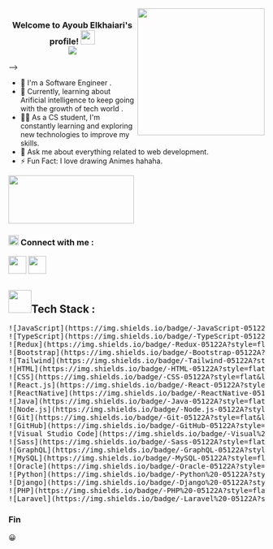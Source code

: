 <img width="250" align="right" src="https://media.tenor.com/fCtJQR5AnYUAAAAi/one-piece-monkey-d-luffy.gif">

<h3 align="center" >
  Welcome to Ayoub Elkhaiari's profile!
  <img src="https://media.giphy.com/media/hvRJCLFzcasrR4ia7z/giphy.gif" width="28">
<!--   <img src="https://komarev.com/ghpvc/?username=AyoubElkhaiari&style=flat-square&label=VIEWS"> -->
  <br>
  <img   src="https://readme-typing-svg.demolab.com/?font=Kalam&weight=700&pause=1000&color=2196F3&center=true&width=435&lines=Hey%2C+I'm+Ayoub+Elkhaiari!;I'm+a+Full-Stack+Web+Developer;I'm a Cross-Platform+Mobile+Developer!;Welcome to my GitHub profile, Enjoy!" style="color:mix" />

</h3>



<!-- <p align="center">
<!--   <a href="https://github.com/DenverCoder1/readme-typing-svg"><img src="https://readme-typing-svg.herokuapp.com/?lines=Full-stack%20web%20developer;Always%20learning%20new%20things&font=Fira%20Code&center=true&width=440&height=45&color=f75c7e&vCenter=true&size=22"></a> -->
<!--   <img  width="50%" src="https://readme-typing-svg.demolab.com/?lines=Hey%2C+I'm+Ayoub+Elkhaiari!;I'm+a+Full-Stack+Web+Developer;I'm a Cross-Platform+Mobile+Developer!;Welcome+to+my+profile!" style="color:mix" /> -->
</p>  -->

- 🏢 I'm a Software Engineer .
- 🏢 Currently, learning about Arificial intelligence to keep going with the growth of tech world .
- 👨‍💻 As a CS student, I'm constantly learning and exploring new technologies to improve my skills.
- 💬 Ask me about everything related to web development.
- ⚡ Fun Fact: I love drawing Animes hahaha.

<img align="center" src="https://github.com/Govindv7555/Govindv7555/blob/main/49e76e0596857673c5c80c85b84394c1.gif" width=70%  height=95px>



<h3><img src="https://media.giphy.com/media/5WJ6SOKeNKrSzblU4R/giphy.gif" width=20> Connect with me : </h3>

<a href="https://www.linkedin.com/in/ayoub-elkhaiari-69b876245/" target="_blank" ><img  width = "35" height = "35" src="https://cdn-icons-png.flaticon.com/512/174/174857.png" /></a>
<a href="https://www.instagram.com/Unlimited_Soosky/" target="_blank" ><img src="https://www.transparentpng.com/thumb/logo-instagram/kuQpOb-logo-instagram-images.png" width = "35" height = "35"/></a>
<h2><img src="https://media.giphy.com/media/jSKBmKkvo2dPQQtsR1/giphy.gif" width=45>Tech Stack : </h2>
<pre>
![JavaScript](https://img.shields.io/badge/-JavaScript-05122A?style=flat&logo=javascript)&nbsp;
![TypeScript](https://img.shields.io/badge/-TypeScript-05122A?style=flat&logo=typescript)&nbsp;
![Redux](https://img.shields.io/badge/-Redux-05122A?style=flat&logo=redux)&nbsp;
![Bootstrap](https://img.shields.io/badge/-Bootstrap-05122A?style=flat&logo=bootstrap&logoColor=563D7C)&nbsp;
![Tailwind](https://img.shields.io/badge/-Tailwind-05122A?style=flat&logo=tailwind&logoColor=563D7C)&nbsp;
![HTML](https://img.shields.io/badge/-HTML-05122A?style=flat&logo=HTML5)&nbsp;
![CSS](https://img.shields.io/badge/-CSS-05122A?style=flat&logo=CSS3&logoColor=1572B6)&nbsp;
![React.js](https://img.shields.io/badge/-React-05122A?style=flat&logo=react)
![ReactNative](https://img.shields.io/badge/-ReactNative-05122A?style=flat&logo=ReactNative)&nbsp;
![Java](https://img.shields.io/badge/-Java-05122A?style=flat&logo=java)&nbsp;
![Node.js](https://img.shields.io/badge/-Node.js-05122A?style=flat&logo=node.js&logoColor=339933)&nbsp;
![Git](https://img.shields.io/badge/-Git-05122A?style=flat&logo=git)&nbsp;
![GitHub](https://img.shields.io/badge/-GitHub-05122A?style=flat&logo=github)&nbsp;
![Visual Studio Code](https://img.shields.io/badge/-Visual%20Studio%20Code-05122A?style=flat&logo=visual-studio-code&logoColor=007ACC)&nbsp;
![Sass](https://img.shields.io/badge/-Sass-05122A?style=flat&logo=sass)&nbsp;
![GraphQL](https://img.shields.io/badge/-GraphQL-05122A?style=flat&logo=GraphQL)&nbsp;
![MySQL](https://img.shields.io/badge/-MySQL-05122A?style=flat&logo=MySQL)&nbsp;
![Oracle](https://img.shields.io/badge/-Oracle-05122A?style=flat&logo=oracle)&nbsp;
![Python](https://img.shields.io/badge/-Python%20-05122A?style=flat&logo=python)&nbsp;
![Django](https://img.shields.io/badge/-Django%20-05122A?style=flat&logo=Django)&nbsp;
![PHP](https://img.shields.io/badge/-PHP%20-05122A?style=flat&logo=PHP)&nbsp;
![Laravel](https://img.shields.io/badge/-Laravel%20-05122A?style=flat&logo=laravel)&nbsp;
</pre>



<h3>Fin</h3>

<p>&#128512;</p>




